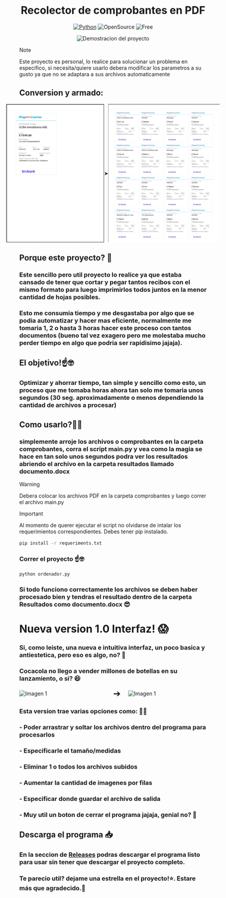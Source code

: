 <div align="center">

# Recolector de comprobantes en PDF

[![Python](https://img.shields.io/badge/python-V3.11.3-success?color=blue&logo=python&style=for-the-badge)](https://python.org/)
![OpenSource](https://img.shields.io/badge/-open%20source-informational?style=for-the-badge)
![Free](https://img.shields.io/badge/-free-success?style=for-the-badge)

![Demostracion del proyecto](https://github.com/TomasS-R/Automatizacion_Comprobantes/blob/main/media/Demostracion.gif)
</div>

> [!NOTE]
> Este proyecto es personal, lo realice para solucionar un problema en especifico, si necesita/quiere usarlo debera modificar los parametros a su gusto ya que no se adaptara a sus archivos automaticamente

## Conversion y armado:
<div style="display: flex; align-items: center; justify-content: center;">
  <img src="https://github.com/TomasS-R/Automatizacion_Comprobantes/blob/main/media/image.png" alt="Imagen 1" width="263" />
  ➤
  <img src="https://github.com/TomasS-R/Automatizacion_Comprobantes/blob/main/media/image-1.png" alt="Imagen 2" width="300" /> 
</div>


## Porque este proyecto? 🤔

### Este sencillo pero util proyecto lo realice ya que estaba cansado de tener que cortar y pegar tantos recibos con el mismo formato para luego imprimirlos todos juntos en la menor cantidad de hojas posibles.

### Esto me consumia tiempo y me desgastaba por algo que se podia automatizar y hacer mas eficiente, normalmente me tomaria 1, 2 o hasta 3 horas hacer este proceso con tantos documentos (bueno tal vez exagero pero me molestaba mucho perder tiempo en algo que podria ser rapidisimo jajaja).

## El objetivo!☝️🤓

### Optimizar y ahorrar tiempo, tan simple y sencillo como esto, un proceso que me tomaba horas ahora tan solo me tomaria unos segundos (30 seg. aproximadamente o menos dependiendo la cantidad de archivos a procesar)

## Como usarlo?🧑‍💻

### simplemente arroje los archivos o comprobantes en la carpeta comprobantes, corra el script main.py y vea como la magia se hace en tan solo unos segundos podra ver los resultados abriendo el archivo en la carpeta resultados llamado documento.docx

> [!WARNING]
> Debera colocar los archivos PDF en la carpeta comprobantes y luego correr el archivo main.py

> [!IMPORTANT]
> Al momento de querer ejecutar el script no olvidarse de intalar los requerimientos correspondientes. Debes tener pip instalado.

``` bash
pip install -r requeriments.txt
```

### Correr el proyecto ☝️🤓
``` bash
python ordenador.py
```

### Si todo funciono correctamente los archivos se deben haber procesado bien y tendras el resultado dentro de la carpeta Resultados como documento.docx 😎

# Nueva version 1.0 Interfaz! 😱

### Si, como leiste, una nueva e intuitiva interfaz, un poco basica y antiestetica, pero eso es algo, no? 🤨
### Cocacola no llego a vender millones de botellas en su lanzamiento, o si? 😆

<div style="display: flex; align-items: center; justify-content: center;">
  <img src="..\Automatizacion_Comprobantes\media\recorador.png" alt="Imagen 1" width="550" />
  <span style="margin: 0 20px; font-size: 24px;">➔</span>
  <img src="..\Automatizacion_Comprobantes\media\DemostracionInterfaz.gif" alt="Imagen 1" width="500" />
</div>

### Esta version trae varias opciones como: 👨‍💻
### - Poder arrastrar y soltar los archivos dentro del programa para procesarlos
### - Especificarle el tamaño/medidas
### - Eliminar 1 o todos los archivos subidos
### - Aumentar la cantidad de imagenes por filas
### - Especificar donde guardar el archivo de salida
### - Muy util un boton de cerrar el programa jajaja, genial no? 🚀

## Descarga el programa 📥

### En la seccion de [Releases](https://github.com/TomasS-R/Automatizacion_Comprobantes/releases) podras descargar el programa listo para usar sin tener que descargar el proyecto completo.

### Te parecio util? dejame una estrella en el proyecto!⭐. Estare más que agradecido.🤩
